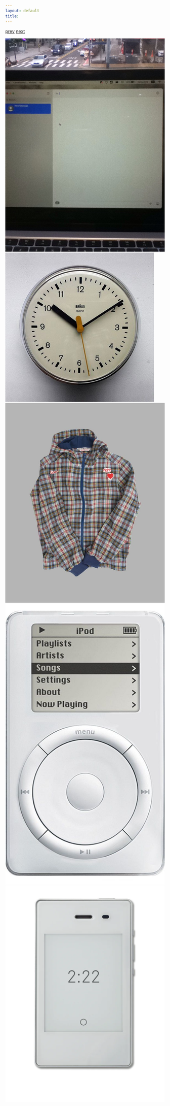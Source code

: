 ```yaml
---
layout: default
title: 
---
```


[prev](./2) [next](./4)

<img src="./macbook.JPG" alt="macbook.jpg" />

<img src="./clock.jpg" alt="clock.jpg" />

<img src="./LOVE CHECK JACKET _ THE MUSEUM VISITOR.jpg" alt="LOVE CHECK JACKET _ THE MUSEUM VISITOR.jpg" />

<img src="./Ipod 1st Generation (2001).jpeg" alt="Ipod%201st%20generation%20(2001).jpeg" />

<img src="./the light phone 2.webp" alt="the%20light%20phone%202.webp" />